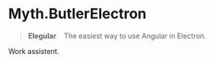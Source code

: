 # Myth.ButlerElectron
>  **Elegular** &nbsp; &nbsp;The easiest way to use Angular in Electron. 

Work assistent.